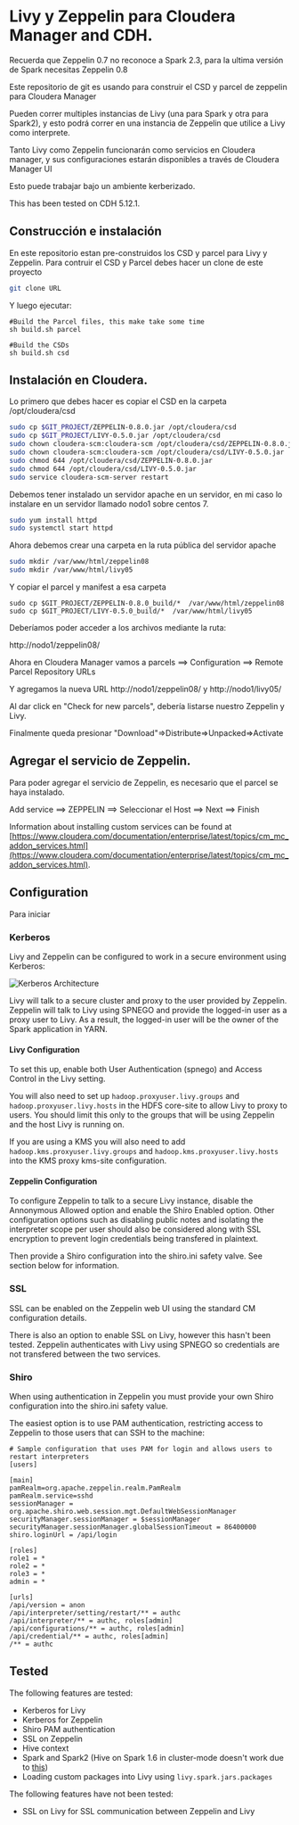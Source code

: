 # Livy y Zeppelin para Cloudera Manager and CDH.

Recuerda que Zeppelin 0.7 no reconoce a Spark 2.3, para la ultima versión de Spark necesitas Zeppelin 0.8

Este repositorio de git es usando para construir el CSD y parcel de zeppelin para Cloudera Manager

Pueden correr multiples instancias de Livy (una para Spark y otra para Spark2), y esto podrá correr en una instancia de Zeppelin que utilice a Livy como interprete.

Tanto Livy como Zeppelin funcionarán como servicios en Cloudera manager, y sus configuraciones estarán disponibles a través de Cloudera Manager UI

Esto puede trabajar bajo un ambiente kerberizado.

This has been tested on CDH 5.12.1.

## Construcción e instalación

En este repositorio estan pre-construidos los CSD y parcel para Livy y Zeppelin.
Para contruir el CSD y Parcel debes hacer un clone de este proyecto

````sh
git clone URL
`````
Y luego ejecutar:

```
#Build the Parcel files, this make take some time
sh build.sh parcel

#Build the CSDs
sh build.sh csd
```

## Instalación en Cloudera.

Lo primero que debes hacer es copiar el CSD en la carpeta /opt/cloudera/csd

`````sh
sudo cp $GIT_PROJECT/ZEPPELIN-0.8.0.jar /opt/cloudera/csd
sudo cp $GIT_PROJECT/LIVY-0.5.0.jar /opt/cloudera/csd
sudo chown cloudera-scm:cloudera-scm /opt/cloudera/csd/ZEPPELIN-0.8.0.jar
sudo chown cloudera-scm:cloudera-scm /opt/cloudera/csd/LIVY-0.5.0.jar
sudo chmod 644 /opt/cloudera/csd/ZEPPELIN-0.8.0.jar
sudo chmod 644 /opt/cloudera/csd/LIVY-0.5.0.jar
sudo service cloudera-scm-server restart

```````   

Debemos tener instalado un servidor apache en un servidor, en mi caso lo instalare en un servidor llamado nodo1 sobre centos 7.

````sh
sudo yum install httpd
sudo systemctl start httpd

```````

Ahora debemos crear una carpeta en la ruta pública del servidor apache

````sh
sudo mkdir /var/www/html/zeppelin08
sudo mkdir /var/www/html/livy05

``````

Y copiar el parcel y manifest a esa carpeta

`````ssh
sudo cp $GIT_PROJECT/ZEPPELIN-0.8.0_build/*  /var/www/html/zeppelin08
sudo cp $GIT_PROJECT/LIVY-0.5.0_build/*  /var/www/html/livy05

```````   

Deberíamos poder acceder a los archivos mediante la ruta:

http://nodo1/zeppelin08/

Ahora en Cloudera Manager vamos a parcels ==> Configuration ==> Remote Parcel Repository URLs 

Y agregamos la nueva URL http://nodo1/zeppelin08/ y http://nodo1/livy05/

Al dar click en "Check for new parcels", debería listarse nuestro Zeppelin y Livy.

Finalmente queda presionar "Download"=>Distribute=>Unpacked=>Activate


## Agregar el servicio de Zeppelin.

Para poder agregar el servicio de Zeppelin, es necesario que el parcel se haya instalado.

Add service ==> ZEPPELIN ==> Seleccionar el Host ==> Next ==> Finish


Information about installing custom services can be found at [https://www.cloudera.com/documentation/enterprise/latest/topics/cm_mc_addon_services.html](https://www.cloudera.com/documentation/enterprise/latest/topics/cm_mc_addon_services.html).

## Configuration

Para iniciar


### Kerberos

Livy and Zeppelin can be configured to work in a secure environment using Kerberos:

![Kerberos Architecture](kerberos.png)

Livy will talk to a secure cluster and proxy to the user provided by Zeppelin. Zeppelin will talk to Livy using SPNEGO and provide the logged-in user as a proxy user to Livy. As a result, the logged-in user will be the owner of the Spark application in YARN.

#### Livy Configuration
To set this up, enable both User Authentication (spnego) and Access Control in the Livy setting.

You will also need to set up `hadoop.proxyuser.livy.groups` and `hadoop.proxyuser.livy.hosts` in the HDFS core-site to allow Livy to proxy to users. You should limit this only to the groups that will be using Zeppelin and the host Livy is running on.

If you are using a KMS you will also need to add `hadoop.kms.proxyuser.livy.groups` and `hadoop.kms.proxyuser.livy.hosts` into the KMS proxy kms-site configuration.

#### Zeppelin Configuration

To configure Zeppelin to talk to a secure Livy instance, disable the Annonymous Allowed option and enable the Shiro Enabled option. Other configuration options such as disabling public notes and isolating the interpreter scope per user should also be considered along with SSL encryption to prevent login credentials being transfered in plaintext.

Then provide a Shiro configuration into the shiro.ini safety valve. See section below for information.

### SSL

SSL can be enabled on the Zeppelin web UI using the standard CM configuration details.

There is also an option to enable SSL on Livy, however this hasn't been tested. Zeppelin authenticates with Livy using SPNEGO so credentials are not transfered between the two services.

### Shiro

When using authentication in Zeppelin you must provide your own Shiro configuration into the shiro.ini safety value.

The easiest option is to use PAM authentication, restricting access to Zeppelin to those users that can SSH to the machine:

```
# Sample configuration that uses PAM for login and allows users to restart interpreters
[users]

[main]
pamRealm=org.apache.zeppelin.realm.PamRealm
pamRealm.service=sshd
sessionManager = org.apache.shiro.web.session.mgt.DefaultWebSessionManager
securityManager.sessionManager = $sessionManager
securityManager.sessionManager.globalSessionTimeout = 86400000
shiro.loginUrl = /api/login

[roles]
role1 = *
role2 = *
role3 = *
admin = *

[urls]
/api/version = anon
/api/interpreter/setting/restart/** = authc
/api/interpreter/** = authc, roles[admin]
/api/configurations/** = authc, roles[admin]
/api/credential/** = authc, roles[admin]
/** = authc
```

## Tested

The following features are tested:
* Kerberos for Livy
* Kerberos for Zeppelin
* Shiro PAM authentication
* SSL on Zeppelin
* Hive context
* Spark and Spark2 (Hive on Spark 1.6 in cluster-mode doesn't work due to [this](https://issues.apache.org/jira/browse/SPARK-18160))
* Loading custom packages into Livy using `livy.spark.jars.packages`

The following features have not been tested:
* SSL on Livy for SSL communication between Zeppelin and Livy
